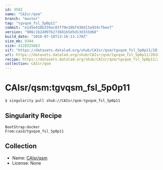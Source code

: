 ```yaml
---
id: 3582
name: "CAIsr/qsm"
branch: "master"
tag: "tgvqsm_fsl_5p0p11"
commit: "e1d5e410b334ac83ff9e18bf438d13a924cfbee7"
version: "906c1624097b273681b5d5d13d333d68"
build_date: "2018-07-18T13:16:13.170Z"
size_mb: 9344
size: 4128325663
sif: "https://datasets.datalad.org/shub/CAIsr/qsm/tgvqsm_fsl_5p0p11/2018-07-18-e1d5e410-906c1624/906c1624097b273681b5d5d13d333d68.simg"
url: https://datasets.datalad.org/shub/CAIsr/qsm/tgvqsm_fsl_5p0p11/2018-07-18-e1d5e410-906c1624/
recipe: https://datasets.datalad.org/shub/CAIsr/qsm/tgvqsm_fsl_5p0p11/2018-07-18-e1d5e410-906c1624/Singularity
collection: CAIsr/qsm
---
```


# CAIsr/qsm:tgvqsm_fsl_5p0p11

```bash
$ singularity pull shub://CAIsr/qsm:tgvqsm_fsl_5p0p11
```

## Singularity Recipe

```singularity
BootStrap:docker
From:caid/tgvqsm_fsl_5p0p11
```

## Collection

 - Name: [CAIsr/qsm](https://github.com/CAIsr/qsm)
 - License: None

